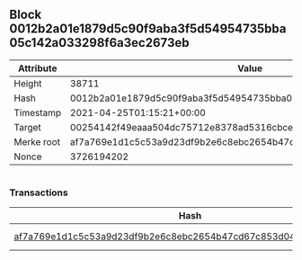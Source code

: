 ## Block 0012b2a01e1879d5c90f9aba3f5d54954735bba05c142a033298f6a3ec2673eb

Attribute | Value
--- | ---
Height | 38711
Hash | 0012b2a01e1879d5c90f9aba3f5d54954735bba05c142a033298f6a3ec2673eb
Timestamp | 2021-04-25T01:15:21+00:00
Target | 00254142f49eaaa504dc75712e8378ad5316cbcead634704b3734b6271167cc4
Merke root | af7a769e1d1c5c53a9d23df9b2e6c8ebc2654b47cd67c853d04e22691d2ca2f7
Nonce | 3726194202

```

```

### Transactions

Hash | Amount
--- | ---
[af7a769e1d1c5c53a9d23df9b2e6c8ebc2654b47cd67c853d04e22691d2ca2f7](af7a769e1d1c5c53a9d23df9b2e6c8ebc2654b47cd67c853d04e22691d2ca2f7.md) | 10.00000000 SKEPTI 
